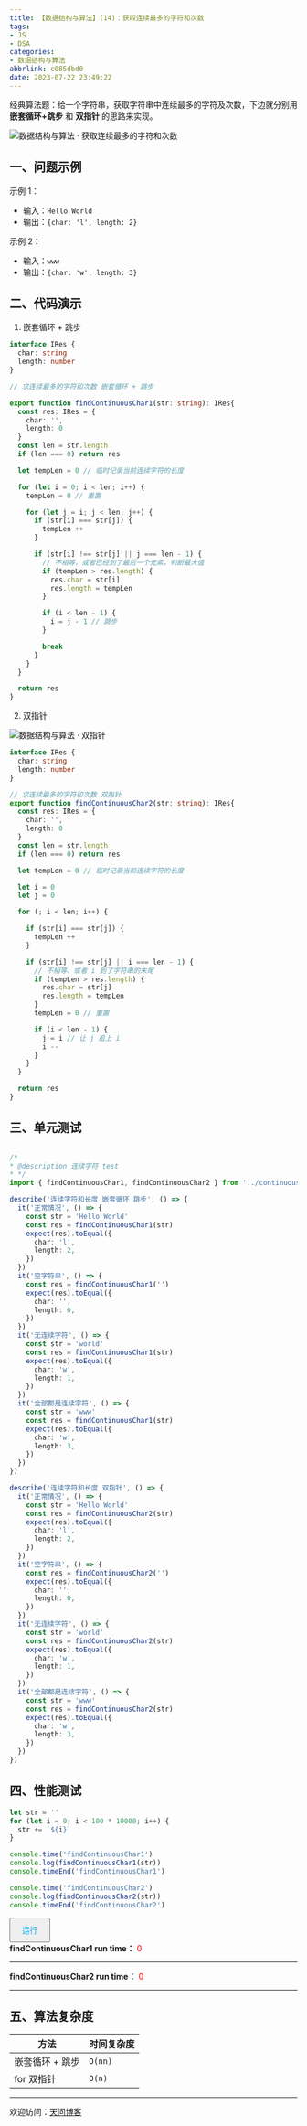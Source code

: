```yaml
---
title: 【数据结构与算法】(14)：获取连续最多的字符和次数
tags:
- JS
- DSA
categories:
- 数据结构与算法
abbrlink: c085dbd0
date: 2023-07-22 23:49:22
---
```


经典算法题：给一个字符串，获取字符串中连续最多的字符及次数，下边就分别用 **嵌套循环+跳步** 和 **双指针** 的思路来实现。

![数据结构与算法 · 获取连续最多的字符和次数](https://tiven.cn/static/img/img-dsa-01-6Q5tuJKvFrD-nx9eIVizq.jpg)

[//]: # (<!-- more -->)

## 一、问题示例

示例 1：

* 输入：`Hello World`
* 输出：`{char: 'l', length: 2}`

示例 2：

* 输入：`www`
* 输出：`{char: 'w', length: 3}`

## 二、代码演示

1. 嵌套循环 + 跳步

```typescript
interface IRes {
  char: string
  length: number
}

// 求连续最多的字符和次数 嵌套循环 + 跳步

export function findContinuousChar1(str: string): IRes{
  const res: IRes = {
    char: '',
    length: 0
  }
  const len = str.length
  if (len === 0) return res

  let tempLen = 0 // 临时记录当前连续字符的长度

  for (let i = 0; i < len; i++) {
    tempLen = 0 // 重置

    for (let j = i; j < len; j++) {
      if (str[i] === str[j]) {
        tempLen ++
      }

      if (str[i] !== str[j] || j === len - 1) {
        // 不相等，或者已经到了最后一个元素，判断最大值
        if (tempLen > res.length) {
          res.char = str[i]
          res.length = tempLen
        }

        if (i < len - 1) {
          i = j - 1 // 跳步
        }

        break
      }
    }
  }

  return res
}
```

2. 双指针

![数据结构与算法 · 双指针](https://tiven.cn/static/img/find-char-01-yQM-rHLeFeavvGpkLrZzU.jpg)

```typescript
interface IRes {
  char: string
  length: number
}

// 求连续最多的字符和次数 双指针
export function findContinuousChar2(str: string): IRes{
  const res: IRes = {
    char: '',
    length: 0
  }
  const len = str.length
  if (len === 0) return res

  let tempLen = 0 // 临时记录当前连续字符的长度

  let i = 0
  let j = 0

  for (; i < len; i++) {

    if (str[i] === str[j]) {
      tempLen ++
    }

    if (str[i] !== str[j] || i === len - 1) {
      // 不相等、或者 i 到了字符串的末尾
      if (tempLen > res.length) {
        res.char = str[j]
        res.length = tempLen
      }
      tempLen = 0 // 重置

      if (i < len - 1) {
        j = i // 让 j 追上 i
        i --
      }
    }
  }

  return res
}
```

## 三、单元测试

```typescript

/*
* @description 连续字符 test
* */
import { findContinuousChar1, findContinuousChar2 } from '../continuous-char.ts'

describe('连续字符和长度 嵌套循环 跳步', () => {
  it('正常情况', () => {
    const str = 'Hello World'
    const res = findContinuousChar1(str)
    expect(res).toEqual({
      char: 'l',
      length: 2,
    })
  })
  it('空字符串', () => {
    const res = findContinuousChar1('')
    expect(res).toEqual({
      char: '',
      length: 0,
    })
  })
  it('无连续字符', () => {
    const str = 'world'
    const res = findContinuousChar1(str)
    expect(res).toEqual({
      char: 'w',
      length: 1,
    })
  })
  it('全部都是连续字符', () => {
    const str = 'www'
    const res = findContinuousChar1(str)
    expect(res).toEqual({
      char: 'w',
      length: 3,
    })
  })
})

describe('连续字符和长度 双指针', () => {
  it('正常情况', () => {
    const str = 'Hello World'
    const res = findContinuousChar2(str)
    expect(res).toEqual({
      char: 'l',
      length: 2,
    })
  })
  it('空字符串', () => {
    const res = findContinuousChar2('')
    expect(res).toEqual({
      char: '',
      length: 0,
    })
  })
  it('无连续字符', () => {
    const str = 'world'
    const res = findContinuousChar2(str)
    expect(res).toEqual({
      char: 'w',
      length: 1,
    })
  })
  it('全部都是连续字符', () => {
    const str = 'www'
    const res = findContinuousChar2(str)
    expect(res).toEqual({
      char: 'w',
      length: 3,
    })
  })
})
```

## 四、性能测试

```typescript
let str = ''
for (let i = 0; i < 100 * 10000; i++) {
  str += `${i}`
}

console.time('findContinuousChar1')
console.log(findContinuousChar1(str))
console.timeEnd('findContinuousChar1')

console.time('findContinuousChar2')
console.log(findContinuousChar2(str))
console.timeEnd('findContinuousChar2')
```

<div>
  <button style='padding: 10px 20px; color: #00b1fb;' class='rotate-btn' onclick='run()'>运行</button>
  <br>
  <b>findContinuousChar1 run time：</b>  <span style='color: red;' class='box1-ms'>0</span>
  <hr>
  <b>findContinuousChar2 run time：</b>  <span style='color: red;' class='box2-ms'>0</span>
  <hr>
</div>
<script>
  function findContinuousChar1(str){
    const res = {
      char: '',
      length: 0
    }
    const len = str.length
    if (len === 0) return res

    let tempLen = 0 // 临时记录当前连续字符的长度

    for (let i = 0; i < len; i++) {
      tempLen = 0 // 重置

      for (let j = i; j < len; j++) {
        if (str[i] === str[j]) {
          tempLen ++
        }

        if (str[i] !== str[j] || j === len - 1) {
          // 不相等，或者已经到了最后一个元素，判断最大值
          if (tempLen > res.length) {
            res.char = str[i]
            res.length = tempLen
          }

          if (i < len - 1) {
            i = j - 1 // 跳步
          }

          break
        }
      }
    }

    return res
  }


  // 求连续最多的字符和次数 双指针
  function findContinuousChar2(str){
    const res = {
      char: '',
      length: 0
    }
    const len = str.length
    if (len === 0) return res

    let tempLen = 0 // 临时记录当前连续字符的长度

    let i = 0
    let j = 0

    for (; i < len; i++) {

      if (str[i] === str[j]) {
        tempLen ++
      }

      if (str[i] !== str[j] || i === len - 1) {
        // 不相等、或者 i 到了字符串的末尾
        if (tempLen > res.length) {
          res.char = str[j]
          res.length = tempLen
        }
        tempLen = 0 // 重置

        if (i < len - 1) {
          j = i // 让 j 追上 i
          i --
        }
      }
    }

    return res
  }
  
  function run() {
    let str = ''
    for (let i = 0; i < 100 * 10000; i++) {
      str += `${i}`
    }

    let s1 = performance.now()
    findContinuousChar1(str)
    document.querySelector('.box1-ms').innerText = performance.now() - s1 + ' ms'

    let s2 = performance.now()
    findContinuousChar2(str)
    document.querySelector('.box2-ms').innerText = performance.now() - s2 + ' ms'
  }
</script>

## 五、算法复杂度

| 方法           | 时间复杂度   |
|--------------|---------|
| 嵌套循环 + 跳步 | `O(nn)` |
| for 双指针      | `O(n)`  |


---

欢迎访问：[天问博客](https://tiven.cn/p/c085dbd0/ "天问博客-专注于大前端技术")

